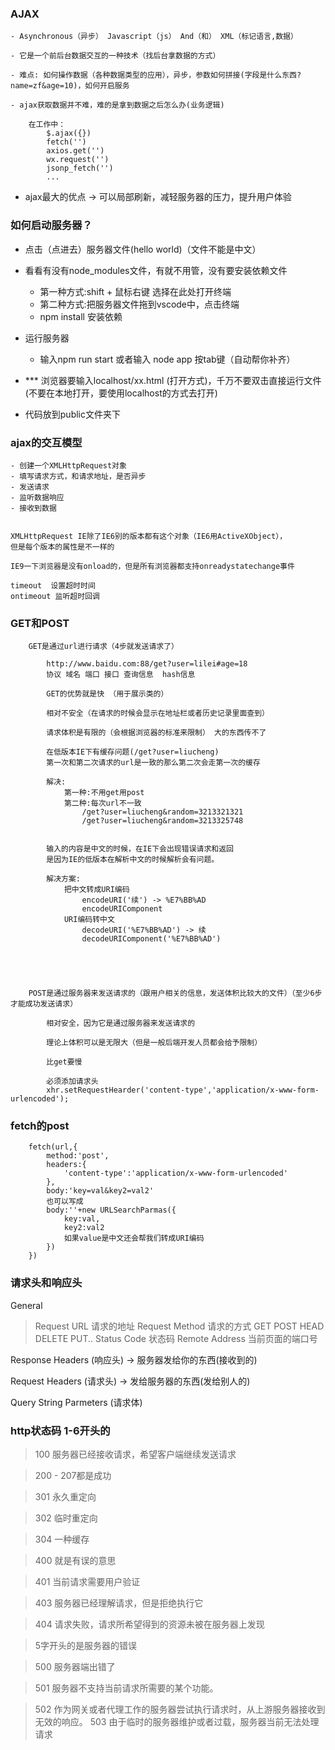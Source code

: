 ### AJAX 
    - Asynchronous（异步） Javascript（js） And（和） XML（标记语言,数据）

    - 它是一个前后台数据交互的一种技术（找后台拿数据的方式）

    - 难点: 如何操作数据（各种数据类型的应用），异步，参数如何拼接(字段是什么东西?name=zf&age=10)，如何开启服务

    - ajax获取数据并不难，难的是拿到数据之后怎么办(业务逻辑)

```
    在工作中：
        $.ajax({})
        fetch('')
        axios.get('')
        wx.request('')
        jsonp_fetch('')
        ...

```

- ajax最大的优点 -> 可以局部刷新，减轻服务器的压力，提升用户体验


### 如何启动服务器？
- 点击（点进去）服务器文件(hello world)（文件不能是中文）
- 看看有没有node_modules文件，有就不用管，没有要安装依赖文件
    - 第一种方式:shift + 鼠标右键 选择在此处打开终端
    - 第二种方式:把服务器文件拖到vscode中，点击终端
    - npm install 安装依赖

- 运行服务器
    - 输入npm run start 或者输入 node app 按tab键（自动帮你补齐）

- *** 浏览器要输入localhost/xx.html  (打开方式)，千万不要双击直接运行文件(不要在本地打开，要使用localhost的方式去打开)

- 代码放到public文件夹下

### ajax的交互模型
    - 创建一个XMLHttpRequest对象  
    - 填写请求方式，和请求地址，是否异步
    - 发送请求
    - 监听数据响应
    - 接收到数据


    XMLHttpRequest IE除了IE6别的版本都有这个对象（IE6用ActiveXObject），
    但是每个版本的属性是不一样的

    IE9一下浏览器是没有onload的，但是所有浏览器都支持onreadystatechange事件

    timeout  设置超时时间
    ontimeout 监听超时回调


### GET和POST
```
    GET是通过url进行请求（4步就发送请求了）

        http://www.baidu.com:88/get?user=lilei#age=18
        协议 域名 端口 接口 查询信息  hash信息

        GET的优势就是快 （用于展示类的）

        相对不安全（在请求的时候会显示在地址栏或者历史记录里面查到）

        请求体积是有限的（会根据浏览器的标准来限制） 大的东西传不了

        在低版本IE下有缓存问题(/get?user=liucheng)
        第一次和第二次请求的url是一致的那么第二次会走第一次的缓存

        解决:
            第一种:不用get用post
            第二种:每次url不一致
                /get?user=liucheng&random=3213321321
                /get?user=liucheng&random=3213325748


        输入的内容是中文的时候，在IE下会出现错误请求和返回
        是因为IE的低版本在解析中文的时候解析会有问题。

        解决方案:
            把中文转成URI编码
                encodeURI('续') -> %E7%BB%AD
                encodeURIComponent
            URI编码转中文
                decodeURI('%E7%BB%AD') -> 续
                decodeURIComponent('%E7%BB%AD')





    POST是通过服务器来发送请求的（跟用户相关的信息，发送体积比较大的文件）（至少6步才能成功发送请求）

        相对安全，因为它是通过服务器来发送请求的

        理论上体积可以是无限大（但是一般后端开发人员都会给予限制）

        比get要慢

        必须添加请求头
        xhr.setRequestHearder('content-type','application/x-www-form-urlencoded');

```

### fetch的post
```
    fetch(url,{
        method:'post',
        headers:{
            'content-type':'application/x-www-form-urlencoded'
        },
        body:'key=val&key2=val2'
        也可以写成
        body:''+new URLSearchParmas({
            key:val,
            key2:val2
            如果value是中文还会帮我们转成URI编码
        })
    })
```

### 请求头和响应头

General
> Request URL  请求的地址
> Request Method  请求的方式  GET POST HEAD DELETE PUT..
> Status Code   状态码
> Remote Address  当前页面的端口号

Response Headers (响应头) -> 服务器发给你的东西(接收到的)

Request Headers (请求头) -> 发给服务器的东西(发给别人的)

Query String Parmeters (请求体)

### http状态码  1-6开头的

> 100 服务器已经接收请求，希望客户端继续发送请求

> 200 - 207都是成功

> 301 永久重定向

> 302 临时重定向

> 304 一种缓存

> 400 就是有误的意思

> 401 当前请求需要用户验证

> 403 服务器已经理解请求，但是拒绝执行它

> 404 请求失败，请求所希望得到的资源未被在服务器上发现

> 5字开头的是服务器的错误

> 500  服务器端出错了

> 501 服务器不支持当前请求所需要的某个功能。

> 502 作为网关或者代理工作的服务器尝试执行请求时，从上游服务器接收到无效的响应。
> 503 由于临时的服务器维护或者过载，服务器当前无法处理请求











 